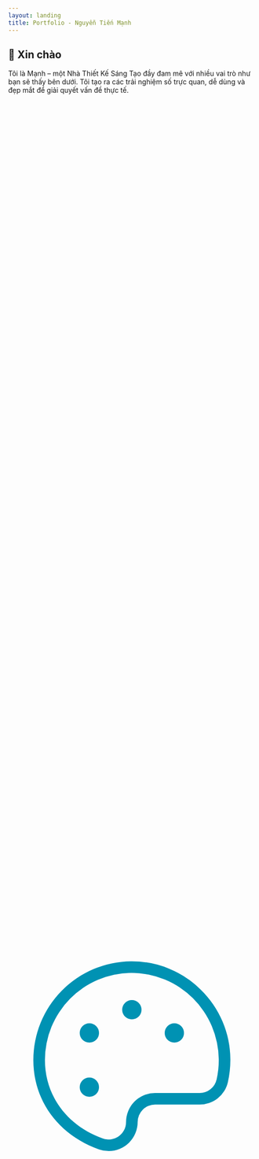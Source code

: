 ```yaml
---
layout: landing
title: Portfolio - Nguyễn Tiến Mạnh
---
```


<section id="hero">
  <div class="intro-text">
    <h1>👋 Xin chào</h1>
    <p>Tôi là Mạnh – một Nhà Thiết Kế Sáng Tạo đầy đam mê với nhiều vai trò như bạn sẽ thấy bên dưới. Tôi tạo ra các trải nghiệm số trực quan, dễ dùng và đẹp mắt để giải quyết vấn đề thực tế.</p>
  </div>
  <div class="roles">
    <div class="role-card">
      <div class="icon-wrapper bg-blue">
        <!-- SVG icon: Web Design -->
        <!-- (Thêm thuộc tính aria-hidden nếu không cần đọc screen reader) -->
        <svg xmlns="http://www.w3.org/2000/svg" viewBox="0 0 256 256" focusable="false" color="var(--token-6f15d990-edb2-4abe-bedf-a44c6c0efb32, rgb(0, 146, 179))" style="user-select: none; width: 100%; height: 100%; display: inline-block; fill: var(--token-6f15d990-edb2-4abe-bedf-a44c6c0efb32, rgb(0, 146, 179)); color: var(--token-6f15d990-edb2-4abe-bedf-a44c6c0efb32, rgb(0, 146, 179)); flex-shrink: 0;"><g color="var(--token-6f15d990-edb2-4abe-bedf-a44c6c0efb32, rgb(0, 146, 179))" weight="light"><path d="M199.37,55.31A101.32,101.32,0,0,0,128,26h-1A102,102,0,0,0,26,128c0,42.09,26.07,77.44,68,92.26A30.21,30.21,0,0,0,104.11,222,30.06,30.06,0,0,0,134,192a18,18,0,0,1,18-18h46.21a29.82,29.82,0,0,0,29.25-23.31A102.71,102.71,0,0,0,230,127.11,101.25,101.25,0,0,0,199.37,55.31ZM215.76,148a17.89,17.89,0,0,1-17.55,14H152a30,30,0,0,0-30,30,18,18,0,0,1-24,17C61,195.86,38,164.85,38,128a90,90,0,0,1,89.07-90H128a90.34,90.34,0,0,1,90,89.22A90.46,90.46,0,0,1,215.76,148ZM138,76a10,10,0,1,1-10-10A10,10,0,0,1,138,76ZM94,100A10,10,0,1,1,84,90,10,10,0,0,1,94,100Zm0,56a10,10,0,1,1-10-10A10,10,0,0,1,94,156Zm88-56a10,10,0,1,1-10-10A10,10,0,0,1,182,100Z"></path></g></svg>
      </div>
      <h3>Web Designer</h3>
      <p>Thiết kế web thân thiện, hấp dẫn và tối ưu hóa trải nghiệm người dùng.</p>
    </div>
    <div class="role-card">
      <div class="icon-wrapper bg-purple">
        <!-- SVG icon: Network Admin -->
        <svg xmlns="http://www.w3.org/2000/svg" viewBox="0 0 256 256" focusable="false" color="var(--token-9d058a4e-1fe8-4c5c-87c4-1e389b0bdc57, rgb(145, 0, 230))" style="user-select: none; width: 100%; height: 100%; display: inline-block; fill: var(--token-9d058a4e-1fe8-4c5c-87c4-1e389b0bdc57, rgb(145, 0, 230)); color: var(--token-9d058a4e-1fe8-4c5c-87c4-1e389b0bdc57, rgb(145, 0, 230)); flex-shrink: 0;"><g color="var(--token-9d058a4e-1fe8-4c5c-87c4-1e389b0bdc57, rgb(145, 0, 230))" weight="light"><path d="M232,114H134V86h10a14,14,0,0,0,14-14V40a14,14,0,0,0-14-14H112A14,14,0,0,0,98,40V72a14,14,0,0,0,14,14h10v28H24a6,6,0,0,0,0,12H58v36H48a14,14,0,0,0-14,14v32a14,14,0,0,0,14,14H80a14,14,0,0,0,14-14V176a14,14,0,0,0-14-14H70V126H186v36H176a14,14,0,0,0-14,14v32a14,14,0,0,0,14,14h32a14,14,0,0,0,14-14V176a14,14,0,0,0-14-14H198V126h34a6,6,0,0,0,0-12ZM110,72V40a2,2,0,0,1,2-2h32a2,2,0,0,1,2,2V72a2,2,0,0,1-2,2H112A2,2,0,0,1,110,72ZM82,176v32a2,2,0,0,1-2,2H48a2,2,0,0,1-2-2V176a2,2,0,0,1,2-2H80A2,2,0,0,1,82,176Zm128,0v32a2,2,0,0,1-2,2H176a2,2,0,0,1-2-2V176a2,2,0,0,1,2-2h32A2,2,0,0,1,210,176Z"></path></g></svg>
      </div>
      <h3>Network Administration</h3>
      <p>Quản lý hạ tầng mạng đảm bảo an toàn và hiệu quả kết nối.</p>
    </div>
    <div class="role-card">
      <div class="icon-wrapper bg-green">
        <!-- SVG icon: Render -->
        <svg xmlns="http://www.w3.org/2000/svg" viewBox="0 0 256 256" focusable="false" color="var(--token-1e55e58d-1ac6-4668-86e3-e94739cc15d4, rgb(0, 255, 111))" style="user-select: none; width: 100%; height: 100%; display: inline-block; fill: var(--token-1e55e58d-1ac6-4668-86e3-e94739cc15d4, rgb(0, 255, 111)); color: var(--token-1e55e58d-1ac6-4668-86e3-e94739cc15d4, rgb(0, 255, 111)); flex-shrink: 0;"><g color="var(--token-1e55e58d-1ac6-4668-86e3-e94739cc15d4, rgb(0, 255, 111))" weight="light"><path d="M222.72,67.9l-88-48.17a13.9,13.9,0,0,0-13.44,0l-88,48.18A14,14,0,0,0,26,80.18v95.64a14,14,0,0,0,7.28,12.27l88,48.18a13.92,13.92,0,0,0,13.44,0l88-48.18A14,14,0,0,0,230,175.82V80.18A14,14,0,0,0,222.72,67.9ZM127,30.25a2,2,0,0,1,1.92,0L212.51,76,128,122.24,43.49,76ZM39,177.57a2,2,0,0,1-1-1.75V86.66l84,46V223Zm177.92,0L134,223V132.64l84-46v89.16A2,2,0,0,1,217,177.57Z"></path></g></svg>
      </div>
      <h3>Render</h3>
      <p>Sản xuất hình ảnh và trải nghiệm số sống động, chất lượng cao.</p>
    </div>
  </div>
</section>

<section id="about" class="about-section">
  <div class="container">
    <h2 class="section-title">Giới thiệu</h2>
    <p class="intro-text">
      Tôi là Mạnh – một Nhà Thiết Kế Sáng Tạo đầy đam mê với nhiều vai trò khác nhau. Tôi chuyên tạo ra các trải nghiệm số trực quan, dễ sử dụng và giàu tính thẩm mỹ – nhằm giải quyết những vấn đề thực tiễn và mang lại hiệu quả rõ ràng.
    </p>
    <!-- Education -->
    <div class="info-block education">
      <h3 class="info-title"><i class="icon icon-edu"></i> Học vấn</h3>
      <ul class="info-list">
        <li>
          <p class="info-main">University of the Arts London – MA in UX Design</p>
          <span class="info-time">2020 – 2022</span>
        </li>
        <li>
          <p class="info-main">Nielsen Norman Group [NNG] – UX Certification</p>
          <span class="info-time">March – June 2023</span>
        </li>
      </ul>
      <a href="./about#education" class="info-link">Xem toàn bộ học vấn →</a>
    </div>
    <!-- Experience -->
    <div class="info-block experience">
      <h3 class="info-title"><i class="icon icon-exp"></i> Kinh nghiệm</h3>
      <ul class="info-list">
        <li>
          <p class="info-main">Google – UX Designer</p>
          <span class="info-time">Jan 2022 – Nay</span>
        </li>
      </ul>
      <a href="./about#experience" class="info-link">Xem toàn bộ kinh nghiệm →</a>
    </div>
    <!-- Certificate -->
    <div class="info-block certificate">
      <h3 class="info-title"><i class="icon icon-cert"></i> Chứng chỉ</h3>
      <ul class="info-list">
        <li>
          <p class="info-main">Adobe – Web Designer</p>
          <span class="info-time">June 2019 – Dec 2021</span>
        </li>
      </ul>
    </div>
  </div>
</section>


<section class="projects-section">
  <h2 class="section-title">Các dự án</h2>
  <div class="project-grid">
    <!-- Project 1 -->
    <div class="project-card">
      <div class="project-thumb">
        <img src="https://framerusercontent.com/images/F7OkTJwKlqMChSmLXbcF266b8.jpeg" alt="Giao diện Omnifood" />
      </div>
      <h3 class="project-title">Omnifood: Revolutionizing Personalized Meal Delivery</h3>
      <a href="./projects/omnifood-revolutionizing-personalized-meal-delivery" class="btn-view">View Project</a>
    </div>
    <!-- Project 2 -->
    <div class="project-card">
      <div class="project-thumb">
        <img src="https://framerusercontent.com/images/UJTgSLYcmjqQujgv9o99AFfy6E.jpeg" alt="Giao diện Natours" />
      </div>
      <h3 class="project-title">Natours: Elevating Adventure Travel Through Innovative Web Solutions</h3>
      <a href="./projects/natours-elevating-adventure-travel-through-innovative-web-solutions" class="btn-view">View Project</a>
    </div>
  </div>
  <div class="view-all-wrapper">
    <a href="./projects" class="btn-view-all">View All Projects</a>
  </div>
</section>


<section class="tools-section">
  <h2 class="section-title">Công cụ và phần mềm</h2>
  <div class="tools-grid">
    <div class="tool-card">
      <img src="https://framerusercontent.com/images/83tbCB6tYu5JHfUwgo6dqDukQl4.svg" alt="Illustrator" />
      <h3>Illustrator</h3>
    </div>
    <div class="tool-card">
      <img src="https://framerusercontent.com/images/4QRuC7SpMfvpJ9mVUmq8OtF794.svg" alt="Photoshop" />
      <h3>Photoshop</h3>
    </div>
    <div class="tool-card">
      <img src="https://framerusercontent.com/images/TE8Ef60HPtgHgxe9fPI8n44NMu0.svg" alt="Adobe XD" />
      <h3>Adobe XD</h3>
    </div>
    <div class="tool-card">
      <img src="https://framerusercontent.com/images/2c7sebYn8gKcYqnXfA4NjQtqw.svg" alt="Canva" />
      <h3>Canva</h3>
    </div>
    <div class="tool-card">
      <img src="https://framerusercontent.com/images/oWZSEqU9Ck


<section id="contact" class="section contact-section">
  <h2>Bạn có ý tưởng dự án nào muốn thảo luận không?</h2>
  <a href="./contact" class="btn btn-dark">Liên hệ</a>
</section>

<footer>
  © Copyright 2025 by NTM
</footer>
